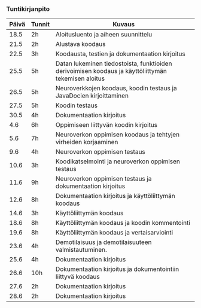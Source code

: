 ### Tuntikirjanpito

Päivä | Tunnit | Kuvaus
------|--------|---------
18.5 | 2h | Aloitusluento ja aiheen suunnittelu
21.5 | 2h | Alustava koodaus
22.5 | 3h | Koodausta, testien ja dokumentaation kirjoitus
25.5 | 5h | Datan lukeminen tiedostoista, funktioiden derivoimisen koodaus ja käyttöliittymän tekemisen aloitus
26.5 | 5h | Neuroverkkojen koodaus, koodin testaus ja JavaDocien kirjoittaminen
27.5 | 5h | Koodin testaus
30.5 | 4h | Dokumentaation kirjoitus
4.6 | 6h | Oppimiseen liittyvän koodin kirjoitus
5.6 | 7h | Neuroverkon oppimisen koodaus ja tehtyjen virheiden korjaaminen 
9.6 | 4h | Neuroverkon oppimisen testaus
10.6 | 3h | Koodikatselmointi ja neuroverkon oppimisen testaus
11.6 | 9h | Neuroverkon oppimisen testaus ja dokumentaation kirjoitus
12.6 | 8h | Dokumentaation kirjoitus ja käyttöliittymän koodaus
14.6 | 3h | Käyttöliittymän koodaus
18.6 | 8h | Käyttöliittymän koodaus ja koodin kommentointi
19.6 | 8h | Käyttöliittymän koodaus ja vertaisarviointi
23.6 | 4h | Demotilaisuus ja demotilaisuuteen valmistautuminen.
25.6 | 4h | Dokumentaation kirjoitus
26.6 | 10h | Dokumentaation kirjoitus ja dokumentointiin liittyvä koodaus
27.6 | 2h | Dokumentaation kirjoitus
28.6 | 2h | Dokumentaation kirjoitus
